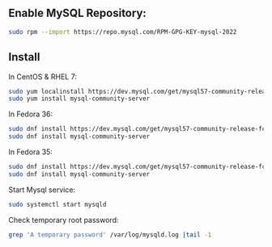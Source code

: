 ## Enable MySQL Repository:
```bash
sudo rpm --import https://repo.mysql.com/RPM-GPG-KEY-mysql-2022 
```

## Install

In CentOS & RHEL 7:
```bash
sudo yum localinstall https://dev.mysql.com/get/mysql57-community-release-el7-11.noarch.rpm
sudo yum install mysql-community-server 
```

In Fedora 36:
```bash
sudo dnf install https://dev.mysql.com/get/mysql57-community-release-fc27-11.noarch.rpm
sudo dnf install mysql-community-server 
```

In Fedora 35:
```bash
sudo dnf install https://dev.mysql.com/get/mysql57-community-release-fc26-11.noarch.rpm
sudo dnf install mysql-community-server
```

Start Mysql service:
```bash
sudo systemctl start mysqld
```

Check temporary root password:
```bash
grep 'A temporary password' /var/log/mysqld.log |tail -1
```
